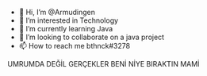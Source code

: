 - 👋 Hi, I’m @Armudingen
- 👀 I’m interested in Technology
- 🌱 I’m currently learning Java
- 💞️ I’m looking to collaborate on a java project
- 📫 How to reach me bthnck#3278

<!---
Armudingen/Armudingen is a ✨ special ✨ repository because its `README.md` (this file) appears on your GitHub profile.
You can click the Preview link to take a look at your changes.
--->

UMRUMDA DEĞİL GERÇEKLER BENİ NİYE BIRAKTIN MAMİ
